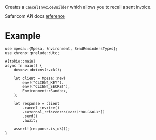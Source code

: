 Creates a `CancelInvoiceBuilder` which allows you to recall a sent invoice.

Safaricom API docs [reference](https://developer.safaricom.co.ke/APIs/BillManager)

# Example
```rust,ignore
use mpesa::{Mpesa, Environment, SendRemindersTypes};
use chrono::prelude::Utc;

#[tokio::main]
async fn main() {
    dotenv::dotenv().ok();

    let client = Mpesa::new(
        env!("CLIENT_KEY"),
        env!("CLIENT_SECRET"),
        Environment::Sandbox,
    );

    let response = client
        .cancel_invoice()
        .external_references(vec!["9KLSS011"])
        .send()
        .await;

    assert!(response.is_ok());
}
```
